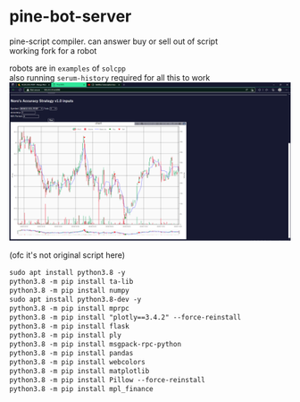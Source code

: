 # pine-bot-server
pine-script compiler. can answer buy or sell out of script  
working fork for a robot
  
  
robots are in `examples` of `solcpp`  
also running `serum-history` required for all this to work
![Screen1](/Untitled.png)  
  
(ofc it's not original script here)
  
```
sudo apt install python3.8 -y
python3.8 -m pip install ta-lib
python3.8 -m pip install numpy
sudo apt install python3.8-dev -y
python3.8 -m pip install mprpc
python3.8 -m pip install "plotly==3.4.2" --force-reinstall
python3.8 -m pip install flask
python3.8 -m pip install ply
python3.8 -m pip install msgpack-rpc-python
python3.8 -m pip install pandas
python3.8 -m pip install webcolors
python3.8 -m pip install matplotlib
python3.8 -m pip install Pillow --force-reinstall
python3.8 -m pip install mpl_finance
```
